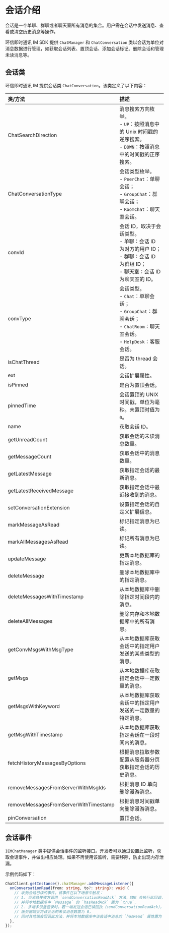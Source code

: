 # 会话介绍

<Toc />

会话是一个单聊、群聊或者聊天室所有消息的集合。用户需在会话中发送消息、查看或清空历史消息等操作。

环信即时通讯 IM SDK 提供 `ChatManager` 和 `ChatConversation` 类以会话为单位对消息数据进行管理，如获取会话列表、置顶会话、添加会话标记、删除会话和管理未读消息等。

## 会话类

环信即时通讯 IM 提供会话类 `ChatConversation`。该类定义了以下内容：

| 类/方法  | 描述         |
| :--------- | :------- | 
| ChatSearchDirection  | 消息搜索方向枚举。<br/> - `UP`：按照消息中的 Unix 时间戳的逆序搜索。<br/> - `DOWN`：按照消息中的时间戳的正序搜索。   |
| ChatConversationType  | 会话类型枚举。<br/> - `PeerChat`：单聊会话；<br/> - `GroupChat`：群聊会话；<br/> - `RoomChat`：聊天室会话。|
| convId  | 会话 ID，取决于会话类型。<br/> - 单聊：会话 ID 为对方的用户 ID；<br/> - 群聊：会话 ID 为群组 ID；<br/> - 聊天室：会话 ID 为聊天室的 ID。   |
| convType  | 会话类型。<br/> - `Chat`：单聊会话；<br/> - `GroupChat`：群聊会话；<br/> - `ChatRoom`：聊天室会话。 <br/> - `HelpDesk`：客服会话。     |
| isChatThread  | 是否为 thread 会话。   |
| ext  | 会话扩展属性。   |
| isPinned  | 是否为置顶会话。    |
| pinnedTime  | 会话置顶的 UNIX 时间戳，单位为毫秒。未置顶时值为 `0`。   |
| name   | 获取会话 ID。   |
| getUnreadCount  | 获取会话的未读消息数量。    |
| getMessageCount  | 获取会话中的消息数量。   |
| getLatestMessage  | 获取指定会话的最新消息。   |
| getLatestReceivedMessage  | 获取指定会话中最近接收到的消息。   |
| setConversationExtension  | 设置指定会话的自定义扩展信息。   |
| markMessageAsRead  | 标记指定消息为已读。   |
| markAllMessagesAsRead  | 标记所有消息为已读。   |
| updateMessage  | 更新本地数据库的指定消息。   |
| deleteMessage   | 删除本地数据库中的指定消息。    |
| deleteMessagesWithTimestamp  | 从本地数据库中删除指定时间段内的消息。   |
| deleteAllMessages  | 删除内存和本地数据库中的所有消息。   |
| getConvMsgsWithMsgType  | 从本地数据库获取会话中的指定用户发送的某些类型的消息。   |
| getMsgs  | 从本地数据库获取指定会话中一定数量的消息。   |
| getMsgsWithKeyword  | 从本地数据库获取会话中的指定用户发送的一定数量的特定消息。   |
| getMsgWithTimestamp  | 从本地数据库获取指定会话在一段时间内的消息。   |
| fetchHistoryMessagesByOptions  | 根据消息拉取参数配置从服务器分页获取指定会话的历史消息。   |
| removeMessagesFromServerWithMsgIds  | 根据消息 ID 单向删除漫游消息。   |
| removeMessagesFromServerWithTimestamp  | 根据消息时间戳单向删除漫游消息。   |
| pinConversation  | 置顶会话。   |


## 会话事件

`IEMChatManager` 类中提供会话事件的监听接口。开发者可以通过设置此监听，获取会话事件，并做出相应处理。如果不再使用该监听，需要移除，防止出现内存泄漏。

示例代码如下：

```typescript
ChatClient.getInstance().chatManager.addMessageListener({
  onConversationRead(from: string, to?: string): void {
    // 收到会话已读的事件。该事件在以下场景中触发：
    // 1. 当消息接收方调用 `sendConversationReadAck` 方法，SDK 会执行此回调，
    // 并将本地数据库中 `Message` 的 `hasReadAck` 置为 `true`.
    // 2. 多端多设备登录时，若一端发送会话已读回执（sendConversationReadAck），
    // 服务器端会将该会话的未读消息数置为 0，
    // 同时其他端会回调此方法，并将本地数据库中该会话中消息的 `hasRead` 属性置为 `true`。
  },
});
```






